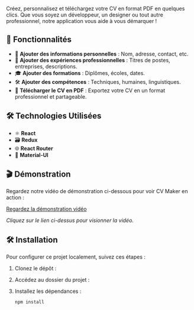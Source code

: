 Créez, personnalisez et téléchargez votre CV en format PDF en quelques clics. Que vous soyez un développeur, un designer ou tout autre professionnel, notre application vous aide à vous démarquer !

## 🚀 Fonctionnalités

- 📝 **Ajouter des informations personnelles** : Nom, adresse, contact, etc.
- 💼 **Ajouter des expériences professionnelles** : Titres de postes, entreprises, descriptions.
- 🎓 **Ajouter des formations** : Diplômes, écoles, dates.
- 🛠️ **Ajouter des compétences** : Techniques, humaines, linguistiques.
- 📄 **Télécharger le CV en PDF** : Exportez votre CV en un format professionnel et partageable.

## 🛠️ Technologies Utilisées

- ⚛️ **React**
- 🗃️ **Redux**
- 🌐 **React Router**
- 💅 **Material-UI** 


## 🎬 Démonstration


Regardez notre vidéo de démonstration ci-dessous pour voir CV Maker en action :

[Regardez la démonstration vidéo]([https://www.youtube.com/watch?v=votre_video_id](https://www.youtube.com/watch?v=WYxK058Hl8U&t=15s))

*Cliquez sur le lien ci-dessus pour visionner la vidéo.*

## 🛠️ Installation

Pour configurer ce projet localement, suivez ces étapes :

1. Clonez le dépôt :
   
2. Accédez au dossier du projet :

3. Installez les dépendances :
    ```
    npm install
    ```
